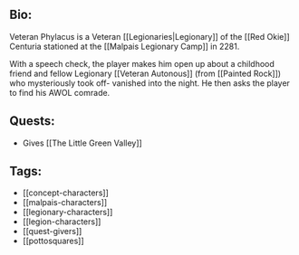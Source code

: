 ## Bio:

Veteran Phylacus is a Veteran [[Legionaries|Legionary]] of the [[Red Okie]] Centuria stationed at the [[Malpais Legionary Camp]] in 2281.

With a speech check, the player makes him open up about a childhood friend and fellow Legionary [[Veteran Autonous]] (from [[Painted Rock]]) who mysteriously took off- vanished into the night. He then asks the player to find his AWOL comrade.

## Quests:

- Gives [[The Little Green Valley]]

## Tags:

- [[concept-characters]]
- [[malpais-characters]]
- [[legionary-characters]]
- [[legion-characters]]
- [[quest-givers]]
- [[pottosquares]]